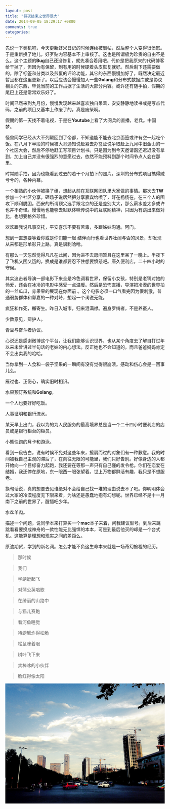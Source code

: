```yaml
---
layout: post
title: "将夜结束之世界很大"
date: 2014-09-05 18:29:17 +0800
comments: true
categories:
---
```

先说一下契机吧，今天更新虾米日记的时候连续被删帖，然后整个人变得很愤怒。于是重新换了地儿，好歹贴内容基本不上审核了。这也是所谓极为珍贵的自由不是么。这个主题的**Bug**自己还没修复，就先凑合着用吧。代价是把我原来的代码博客给干掉了，但因为有保留，到有用的时候硬着头皮恢复就好。然后剩下还需要做的，除了标签和分类以及煎蛋的评论功能，其它的东西慢慢加好了，既然决定最近暂且都在这里更新了。以后应该会慢慢加入一些**Golang**和分布式数据库或是协议相关的东西，毕竟当前的工作占据了生活的大部分内容。或许还有随手拍，假期的尾巴上还是常常欢乐好了。

时间已然来到九月份，慢慢发现越来越喜欢独自呆着，安安静静地读书或是写点代码，之前的项目又基本上作废了的，真是废柴啊。

假期的第一天找不着电视，于是在**Youtube**上看了大阅兵的直播，老兵。中国梦。

怪兽同学已经从大不列颠回到了帝都，不知道能不能去北京面签或许有空一起吃个饭。在八月下半段的时候被大哥通知说赶紧去办签证说争取赶上九月中旧金山的一个社区大会，然后不停地赶工写项目计划书。只是因为到今天邀请函还迟迟没有拿到，加上自己并没有很强烈的意愿过去，依然不能预料到那个时间节点人会在那里。

时常随手拍，因为也能看到过去的若干个月拍下的照片。深圳的分布式项目搞得贼兮兮的，各种内幕。

一个相熟的小伙伴被换了组，想起从前在互联网团队里大家做的事情。那次去**TW**参加一个社区分享，砸场子说居然把分享嘉宾给喷了，好在杨杨在，在三个人的围攻下顺利脱困。西安的所谓顶尖选手跟北京的还是差别太大，那么薪水差太多或许也并不奇怪。慢慢地也能够去默默体味传说中的互联网精神，只因为有跳出来做对比，也想要格外珍惜。

欢欢跟我说凡事交托，平安喜乐不要有苦毒，多跟姊妹沟通。阿门。

想到一直想要等着你或是你们能一起 结伴而行也看世界壮阔与否的风景，却发现从来都是形单影只上路。真是讽刺哈哈。

有那么一天忽然觉得凡凡在此间，因为进不去房间暂且在这里呆了一晚上。半夜下了飞机又困又饿的，换成是谁都要忍不住想要愤怒吧。唐久便利店，二十四小时的守候。

其实追击者导演一部电影下来全是冷色调看世界，保留小女孩，特别是老鸨对她的怜爱，还会在冰冷的电影中感受一点温暖。然后是恐怖直播，导演把冷漠的世界拍的一丝瓜瓜，赤果果的展现在你面前 。这个电影必须一口气看完因为很刺激，普通弱势群体和郭嘉的一种对峙，想起一个词说无能。

疯狂和作死，檞寄生。昨日入城市，归来泪满襟。遍身罗绮者，不是养蚕人。

少数意见，辩护人。

青豆与奋斗者协议。

心说还是感谢微博这个平台，让我们能够认识世界，也从某个角度去了解自打过年以来未曾讲过半句话的老妹的内心想法。反正她也不会知道的，而且爸爸妈妈肯定不会出卖我的哈哈。

当你拿到一人食和一袋子坚果的一瞬间有没有觉得很崩溃。感动和伤心会是一回事儿么。

雁过也、正伤心，确实旧时相识。

水果预订系统和**Golang**。

一个人也要好好吃饭。

人事证明和银行流水。

某天早上出门，我以为的为人民服务的最高境界总是当一个二十四小时便利店的店员或是银行柜台的柜员。

小熊快跑的月卡和游泳。

看到一段告白，说有时候不免对这些年来，擦肩而过的对象们有一种歉意。我的时间被我自己主观的滞后了，在向往无限的可能里，我们只好告别。好像身边的人都开始向一个目标奋力起跑，我还要在等那一声只有自己懂的发令枪。你们在恋爱在结婚，我还停在原地，东一眼西一眼张望着。世上万物都鲜活有趣，我只是不想服老。

换句话说，真的想要去见谁绝对不会给自己找一堆的理由说去不了吧。你明明体会过大家的冷漠程度无下限来着，为啥还是愚蠢地抱有幻想呢。世界已经不是十一月南下之前的世界了，醒悟吧少年。

水盆羊肉。

描述一个问题，说同学本来打算买一个**mac**本子来着，问我建议型号。到后来跳跳看看要换成神舟的一款性能无比强悍的本本，可是到最后他买的却是一个台式机。这能算是理想和现实之间的差距么。

原油期货，学到的新名词。怎么才能不负这生命本来就是一场奇幻旅程的经历。

>那时候

>我们

>学蜻蜓起飞

>对蒲公英唱歌

>在绮丽的山路中

>与猫儿赛跑

>看河鱼睡觉

>待螃蟹炸得松脆

>松鼠眯着眼

>树叶飞下来

>卖棒冰的小伙伴

>脸红得像太阳

![某天傍晚的高新二路口](https://github.com/indicolite/indicolite.github.io/raw/master/images/sunset_in_aug2015.jpg)
